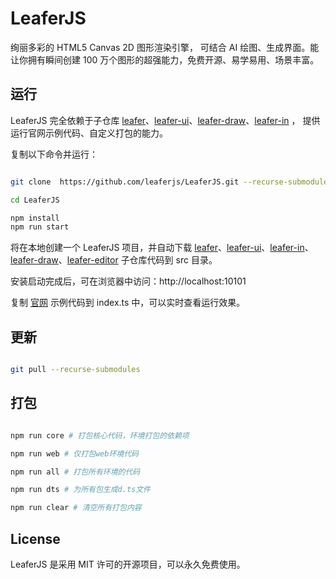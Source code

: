 # LeaferJS

绚丽多彩的 HTML5 Canvas 2D 图形渲染引擎， 可结合 AI 绘图、生成界面。能让你拥有瞬间创建 100 万个图形的超强能力，免费开源、易学易用、场景丰富。

## 运行

LeaferJS 完全依赖于子仓库 [leafer](https://github.com/leaferjs/leafer)、[leafer-ui](https://github.com/leaferjs/ui)、[leafer-draw](https://github.com/leaferjs/draw)、[leafer-in](https://github.com/leaferjs/in) ， 提供运行官网示例代码、自定义打包的能力。

复制以下命令并运行：

```sh

git clone  https://github.com/leaferjs/LeaferJS.git --recurse-submodules

cd LeaferJS

npm install
npm run start

```

将在本地创建一个 LeaferJS 项目，并自动下载 [leafer](https://github.com/leaferjs/leafer)、[leafer-ui](https://github.com/leaferjs/ui)、[leafer-in](https://github.com/leaferjs/in)、[leafer-draw](https://github.com/leaferjs/draw)、[leafer-editor](https://github.com/leaferjs/editor) 子仓库代码到 src 目录。

安装启动完成后，可在浏览器中访问：http://localhost:10101

复制 [官网](https://leaferjs.com) 示例代码到 index.ts 中，可以实时查看运行效果。

## 更新

```sh

git pull --recurse-submodules

```

## 打包

```sh

npm run core # 打包核心代码，环境打包的依赖项

npm run web # 仅打包web环境代码

npm run all # 打包所有环境的代码

npm run dts # 为所有包生成d.ts文件

npm run clear # 清空所有打包内容


```

## License

LeaferJS 是采用 MIT 许可的开源项目，可以永久免费使用。
